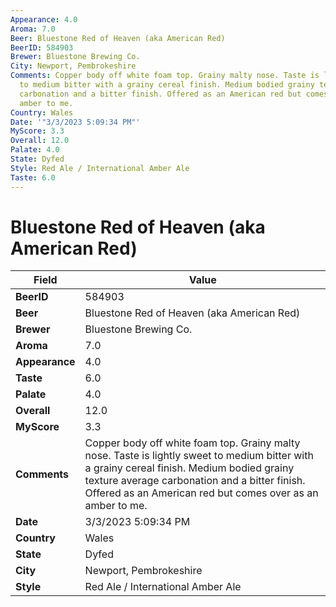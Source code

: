 ```yaml
---
Appearance: 4.0
Aroma: 7.0
Beer: Bluestone Red of Heaven (aka American Red)
BeerID: 584903
Brewer: Bluestone Brewing Co.
City: Newport, Pembrokeshire
Comments: Copper body off white foam top. Grainy malty nose. Taste is lightly sweet
  to medium bitter with a grainy cereal finish. Medium bodied grainy texture average
  carbonation and a bitter finish. Offered as an American red but comes over as an
  amber to me.
Country: Wales
Date: '"3/3/2023 5:09:34 PM"'
MyScore: 3.3
Overall: 12.0
Palate: 4.0
State: Dyfed
Style: Red Ale / International Amber Ale
Taste: 6.0
---
```


# Bluestone Red of Heaven (aka American Red)

| Field         | Value |
|---------------|-------|
| **BeerID** | 584903 |
| **Beer** | Bluestone Red of Heaven (aka American Red) |
| **Brewer** | Bluestone Brewing Co. |
| **Aroma** | 7.0 |
| **Appearance** | 4.0 |
| **Taste** | 6.0 |
| **Palate** | 4.0 |
| **Overall** | 12.0 |
| **MyScore** | 3.3 |
| **Comments** | Copper body off white foam top. Grainy malty nose. Taste is lightly sweet to medium bitter with a grainy cereal finish. Medium bodied grainy texture average carbonation and a bitter finish. Offered as an American red but comes over as an amber to me. |
| **Date** | 3/3/2023 5:09:34 PM |
| **Country** | Wales |
| **State** | Dyfed |
| **City** | Newport, Pembrokeshire |
| **Style** | Red Ale / International Amber Ale |
